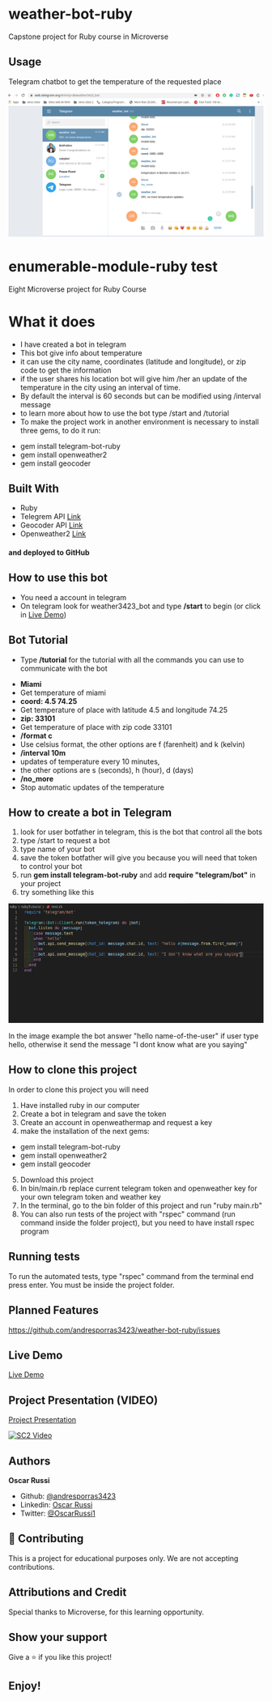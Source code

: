 # weather-bot-ruby

Capstone project for Ruby course in Microverse

## Usage

Telegram chatbot to get the temperature of the requested place

![screenshot](./screenshot.png)

# enumerable-module-ruby test

Eight Microverse project for Ruby Course

# What it does

- I have created a bot in telegram
- This bot give info about temperature
- it can use the city name, coordinates (latitude and longitude), or zip code to get the information
- if the user shares his location bot will give him /her an update of the temperature in the city using an interval of time.
- By default the interval is 60 seconds but can be modified using /interval message
- to learn more about how to use the bot type /start and /tutorial
- To make the project work in another environment is necessary to install three gems, to do it run:
* gem install telegram-bot-ruby
* gem install openweather2
* gem install geocoder

## Built With

- Ruby
- Telegrem API [Link](https://core.telegram.org/bots/api)
- Geocoder API [Link](http://www.rubygeocoder.com/)
- Openweather2 [Link](https://openweathermap.org/)

#### and deployed to GitHub

## How to use this bot
- You need a account in telegram
- On telegram look for weather3423_bot and type **/start** to begin (or click in [Live Demo](https://web.telegram.org/#/im?p=@weather3423_bot))

## Bot Tutorial
- Type **/tutorial** for the tutorial with all the commands you can use to communicate with the bot
* **Miami**
* Get temperature of miami
* **coord:  4.5 74.25**
* Get temperature of place with latitude 4.5 and longitude 74.25
* **zip:  33101**
* Get temperature of place with zip code 33101
* **/format c**
* Use celsius format, the other options are f (farenheit) and k (kelvin)
* **/interval 10m**
* updates of temperature every 10 minutes,
* the other options are s (seconds), h (hour), d (days)
* **/no_more**
* Stop automatic updates of the temperature

## How to create a bot in Telegram

1) look for user botfather in telegram, this is the bot that control all the bots
2) type /start to request a bot
3) type name of your bot
4) save the token botfather will give you because you will need that token to control your bot
5) run **gem install telegram-bot-ruby**  and add **require "telegram/bot"** in your project
6) try something like this

![screenshot](./example.png)

In the image example the bot answer "hello name-of-the-user" if user type hello, otherwise it send the message "I dont know what are you saying"

## How to clone this project

In order to clone this project you will need
1) Have installed ruby in our computer
2) Create a bot in telegram and save the token
3) Create an account in openweathermap and request a key
4) make the installation of the next gems:
* gem install telegram-bot-ruby
* gem install openweather2
* gem install geocoder
5) Download this project
6) In bin/main.rb replace current telegram token and openweather key for your own telegram token and weather key
7) In the terminal, go to the bin folder of this project and run "ruby main.rb"
8) You can also run tests of the project with "rspec" command (run command inside the folder project), but you need to have install rspec program

## Running tests

To run the automated tests, type "rspec" command from the terminal end press enter. You must be inside the project folder.

## Planned Features

https://github.com/andresporras3423/weather-bot-ruby/issues

## Live Demo

[Live Demo](https://web.telegram.org/#/im?p=@weather3423_bot)

## Project Presentation (VIDEO)

[Project Presentation](https://www.loom.com/share/6a5bd2ea817a439f958324f69bdd58bc)

[![SC2 Video](https://img.youtube.com/vi/--b-9HrKK6w/0.jpg)](https://www.loom.com/share/6a5bd2ea817a439f958324f69bdd58bc)

## Authors

**Oscar Russi**
- Github: [@andresporras3423](https://github.com/andresporras3423/)
- Linkedin: [Oscar Russi](https://www.linkedin.com/in/oscar-andres-russi-porras/)
- Twitter: [@OscarRussi1](https://twitter.com/OscarRussi1)

## 🤝 Contributing

This is a project for educational purposes only. We are not accepting contributions.

## Attributions and Credit

Special thanks to Microverse, for this learning opportunity. 

## Show your support

Give a ⭐️ if you like this project!

## Enjoy!
